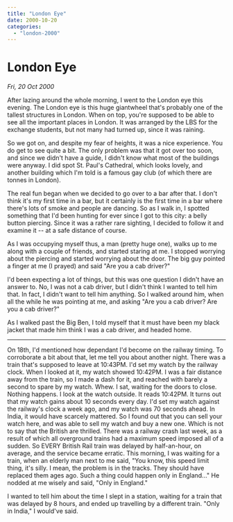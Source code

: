 ```yaml
---
title: "London Eye"
date: 2000-10-20
categories: 
  - "london-2000"
---
```


# London Eye

*Fri, 20 Oct 2000*

After lazing around the whole morning, I went to the London eye this evening. The London eye is this huge giantwheel that's probably one of the tallest structures in London. When on top, you're supposed to be able to see all the important places in London. It was arranged by the LBS for the exchange students, but not many had turned up, since it was raining.

So we got on, and despite my fear of heights, it was a nice experience. You do get to see quite a bit. The only problem was that it got over too soon, and since we didn't have a guide, I didn't know what most of the buildings were anyway. I did spot St. Paul's Cathedral, which looks lovely, and another building which I'm told is a famous gay club (of which there are tonnes in London).

The real fun began when we decided to go over to a bar after that. I don't think it's my first time in a bar, but it certainly is the first time in a bar where there's lots of smoke and people are dancing. So as I walk in, I spotted something that I'd been hunting for ever since I got to this city: a belly button piercing. Since it was a rather rare sighting, I decided to follow it and examine it -- at a safe distance of course.

As I was occupying myself thus, a man (pretty huge one), walks up to me along with a couple of friends, and started staring at me. I stopped worrying about the piercing and started worrying about the door. The big guy pointed a finger at me (I prayed) and said "Are you a cab driver?"

I'd been expecting a lot of things, but this was one question I didn't have an answer to. No, I was not a cab driver, but I didn't think I wanted to tell him that. In fact, I didn't want to tell him anything. So I walked around him, when all the while he was pointing at me, and asking "Are you a cab driver? Are you a cab driver?"

As I walked past the Big Ben, I told myself that it must have been my black jacket that made him think I was a cab driver, and headed home.

* * *

On 18th, I'd mentioned how dependant I'd become on the railway timing. To corroborate a bit about that, let me tell you about another night. There was a train that's supposed to leave at 10:43PM. I'd set my watch by the railway clock. When I looked at it, my watch showed 10:42PM. I was a fair distance away from the train, so I made a dash for it, and reached with barely a second to spare by my watch. Whew. I sat, waiting for the doors to close. Nothing happens. I look at the watch outside. It reads 10:42PM. It turns out that my watch gains about 10 seconds every day. I'd set my watch against the railway's clock a week ago, and my watch was 70 seconds ahead. In India, it would have scarcely mattered. So I found out that you can sell your watch here, and was able to sell my watch and buy a new one. Which is not to say that the British are thrilled. There was a railway crash last week, as a result of which all overground trains had a maximum speed imposed all of a sudden. So EVERY British Rail train was delayed by half-an-hour, on average, and the service became erratic. This morning, I was waiting for a train, when an elderly man next to me said, "You know, this speed limit thing, it's silly. I mean, the problem is in the tracks. They should have replaced them ages ago. Such a thing could happen only in England..." He nodded at me wisely and said, "Only in England."

I wanted to tell him about the time I slept in a station, waiting for a train that was delayed by 8 hours, and ended up travelling by a different train. "Only in India," I would've said.